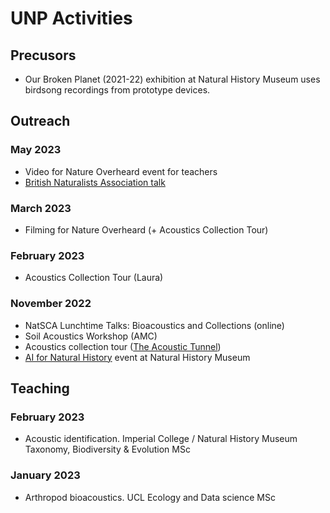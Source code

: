# UNP Activities

## Precusors
- Our Broken Planet (2021-22) exhibition at Natural History Museum uses birdsong recordings from prototype devices.

## Outreach

### May 2023
- Video for Nature Overheard event for teachers
- [British Naturalists Association talk](/talks/2023-05-BNU)

### March 2023
- Filming for Nature Overheard (+ Acoustics Collection Tour)

### February 2023
- Acoustics Collection Tour (Laura)

### November 2022
- NatSCA Lunchtime Talks: Bioacoustics and Collections (online)
- Soil Acoustics Workshop (AMC)
- Acoustics collection tour ([The Acoustic Tunnel](https://the-acoustic-tunnel.com/))
- [AI for Natural History](/talks/2022-11-AI) event at Natural History Museum


## Teaching

### February 2023
- Acoustic identification. Imperial College / Natural History Museum Taxonomy, Biodiversity & Evolution MSc

### January 2023
- Arthropod bioacoustics. UCL Ecology and Data science MSc
